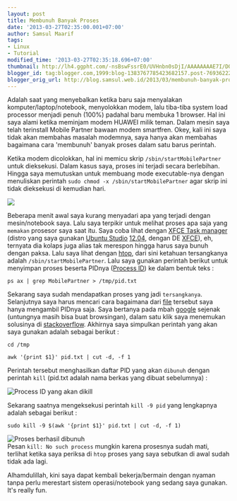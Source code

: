 ```yaml
---
layout: post
title: Membunuh Banyak Proses
date: '2013-03-27T02:35:00.001+07:00'
author: Samsul Maarif
tags:
- Linux
- Tutorial
modified_time: '2013-03-27T02:35:18.696+07:00'
thumbnail: http://lh4.ggpht.com/-nsBswFssrE0/UVHnbn0sDjI/AAAAAAAAE7I/DO-Lr2RvU28/s72-c/%25255BUNSET%25255D.png
blogger_id: tag:blogger.com,1999:blog-1383767785423682157.post-7693622201341393411
blogger_orig_url: http://blog.samsul.web.id/2013/03/membunuh-banyak-proses.html
---
```


Adalah saat yang menyebalkan ketika baru saja menyalakan komputer/laptop/notebook, menyolokkan modem, lalu tiba-tiba system load processor menjadi penuh (100%) padahal baru membuka 1 browser. Hal ini saya alami ketika meminjam modem HUAWEI milik teman. Dalam mesin saya telah terinstall Mobile Partner bawaan modem smartfren. Okey, kali ini saya tidak akan membahas masalah modemnya, saya hanya akan membahas bagaimana cara 'membunuh' banyak proses dalam satu barus perintah. 

Ketika modem dicolokkan, hal ini memicu skrip `/sbin/startMobilePartner` untuk dieksekusi. Dalam kasus saya, proses ini terjadi secara berlebihan. Hingga saya memutuskan untuk membuang mode executable-nya dengan menuliskan perintah `sudo chmod -x /sbin/startMobilePartner` agar skrip ini tidak dieksekusi di kemudian hari.

![](http://lh4.ggpht.com/-nsBswFssrE0/UVHnbn0sDjI/AAAAAAAAE7I/DO-Lr2RvU28/%25255BUNSET%25255D.png)

Beberapa menit awal saya kurang menyadari apa yang terjadi dengan mesin/notebook saya. Lalu saya terpikir untuk melihat proses apa saja yang `memakan` prosesor saya saat itu. Saya coba lihat dengan [XFCE Task manager](http://goodies.xfce.org/projects/applications/xfce4-taskmanager) (distro yang saya gunakan [Ubuntu Studio](http://ubuntustudio.org) [12.04](https://help.ubuntu.com/12.04/), dengan DE [XFCE](http://xfce.org)), eh, ternyata dia kolaps juga alias tak merespon hingga harus saya bunuh dengan paksa. Lalu saya lihat dengan [htop](http://htop.sourceforge.net/), dari sini ketahuan tersangkanya adalah `/sbin/startMobilePartner`. Lalu saya gunakan perintah berikut untuk menyimpan proses beserta PIDnya ([Process ID](http://en.wikipedia.org/wiki/Process_identifier)) ke dalam bentuk teks :

`ps ax | grep MobilePartner > /tmp/pid.txt`

Sekarang saya sudah mendapatkan proses yang jadi `tersangkanya`. Selanjutnya saya harus mencari cara bagaimana dari [file](http://tempel.blankon.in/95117) tersebut saya hanya mengambil PIDnya saja. Saya bertanya pada mbah [google](https://www.google.co.id/search?q=parse+integer+from+text+with+bash&sugexp=chrome,mod=14&sourceid=chrome&ie=UTF-8) sejenak (untungnya masih bisa buat browsingan), dalam satu klik saya menemukan solusinya di [stackoverflow](http://stackoverflow.com/questions/3045493/parse-string-with-bash-and-extract-number). Akhirnya saya simpulkan perintah yang akan saya gunakan adalah sebagai berikut :

`cd /tmp`

`awk '{print $1}' pid.txt | cut -d, -f 1`

Perintah tersebut menghasilkan daftar PID yang akan `dibunuh` dengan perintah `kill` (pid.txt adalah nama berkas yang dibuat sebelumnya) : 

![Process ID yang akan dikill](http://lh4.ggpht.com/-L4aEUxnHFII/UVHy5xAvYaI/AAAAAAAAE7Y/EqeDzDJKmgA/%25255BUNSET%25255D.png)

Sekarang saatnya mengeksekusi perintah `kill -9 pid` yang lengkapnya adalah sebagai berikut :

`sudo kill -9 $(awk '{print $1}' pid.txt | cut -d, -f 1)`

![Proses berhasil dibunuh](http://lh5.ggpht.com/-V-BMnHg4F84/UVH23miZRLI/AAAAAAAAE7g/_jOE0RZdz3A/%25255BUNSET%25255D.png)  
Pesan `kill: No such process` mungkin karena prosesnya sudah mati, terlihat ketika saya periksa di `htop` proses yang saya sebutkan di awal sudah tidak ada lagi. 

Alhamdulillah, kini saya dapat kembali bekerja/bermain dengan nyaman tanpa perlu merestart sistem operasi/notebook yang sedang saya gunakan. It's really fun.
